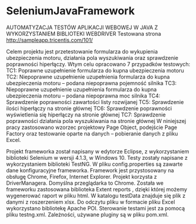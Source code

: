 # SeleniumJavaFramework
AUTOMATYZACJA TESTÓW APLIKACJI WEBOWEJ W JAVA Z WYKORZYSTANIEM BIBLIOTEKI WEBDRIVER
Testowana strona http://sampleapp.tricentis.com/101/

Celem projektu jest przetestowanie formularza do
wykupienia ubezpieczenia motoru, działania pola wyszukiwania oraz
sprawdzenie poprawności hiperłączy. Wtym celu opracowano 7
przypadków testowych:
TC1: Poprawne uzupełnienie formularza do kupna ubezpieczenia
motoru
TC2: Niepoprawne uzupełnienie uzupełnienia formularza do kupna
ubezpieczenia motoru – podana niepoprawna pojemność silnika
TC3: Niepoprawne uzupełnienie uzupełnienia formularza do kupna
ubezpieczenia motoru – podana niepoprawna moc silnika
TC4: Sprawdzenie poprawności zawartości listy rozwijanej
TC5: Sprawdzenie ilości hiperłączy na stronie głównej
TC6: Sprawdzenie poprawności wyświetlenia się hiperłączy na stronie
głównej
TC7: Sprawdzenie poprawności działania pola wyszukiwania na
stronie głównej
W niniejszej pracy zastosowano wzorzec projektowy Page Object,
podejście Page Factory oraz testowanie oparte na danych – pobieranie
danych z pliku Excel.

Projekt frameworka został napisany w edytorze Eclipse, z
wykorzystaniem biblioteki Selenium w wersji 4.1.3, w Windows 10.
Testy zostały napisane z wykorzystaniem biblioteki TestNG. W pliku
config.properties są zawarte dane konfiguracyjne frameworka.
Framework jest przystosowany na obsługę Chrome, Firefox, Internet
Explorer. Projekt korzysta z DriverManagera. Domyślna przeglądarka
to Chrome. Została we frameworku zastosowana biblioteka Extent
reports , dzięki której możemy wygenerować raport w pliku html. W
katalogu testData znajduje się plik z danymi z roszerzeniem xlsx. Do
odczytu pliku w formacie pliku Excel wykorzystano bibliotekę Apache
POI. Sterowanie testami jest za pomocą pliku testng.xml. Zależności,
używane pluginy są w pliku pom.xml. 
